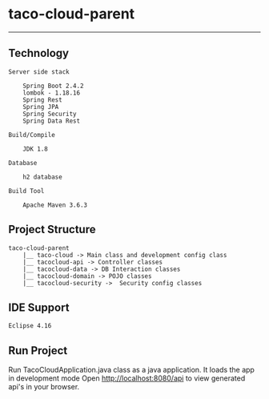 # taco-cloud-parent
---------

## Technology

    Server side stack
      
        Spring Boot 2.4.2
        lombok - 1.18.16
        Spring Rest
        Spring JPA
        Spring Security
        Spring Data Rest
          
    Build/Compile
       
        JDK 1.8
            
    Database
      
        h2 database
           
    Build Tool
      
        Apache Maven 3.6.3
      
      
## Project Structure

    taco-cloud-parent
        |__ taco-cloud -> Main class and development config class
        |__ tacocloud-api -> Controller classes
        |__ tacocloud-data -> DB Interaction classes
        |__ tacocloud-domain -> POJO classes
        |__ tacocloud-security ->  Security config classes

## IDE Support

    Eclipse 4.16

## Run Project

Run TacoCloudApplication.java class as a java application.
It loads the app in development mode
Open [http://localhost:8080/api](http://localhost:8080/api) to view generated api's in your browser.
